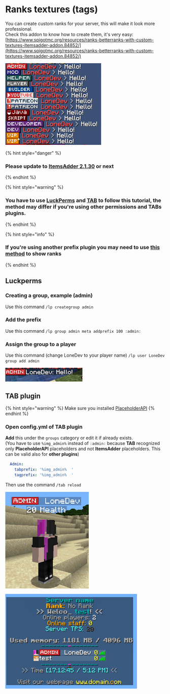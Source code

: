 # Ranks textures \(tags\)

You can create custom ranks for your server, this will make it look more professional.  
Check this addon to know how to create them, it's very easy: [https://www.spigotmc.org/resources/ranks-betterranks-with-custom-textures-itemsadder-addon.84852/](https://www.spigotmc.org/resources/ranks-betterranks-with-custom-textures-itemsadder-addon.84852/)

![](../../../.gitbook/assets/image%20%2827%29.png)

{% hint style="danger" %}
### Please update to [ItemsAdder 2.1.30](https://www.spigotmc.org/resources/%E2%9C%85must-have%E2%9C%85-itemsadder%E2%9C%A8textures-3d-models-huds-gui-emojis-ores-blocks-wings-tails-hats.73355/) or next
{% endhint %}

{% hint style="warning" %}
### You have to use [LuckPerms](https://www.spigotmc.org/resources/luckperms.28140/) and [TAB](https://www.spigotmc.org/resources/tab-1-7-x-1-16-5.57806/) to follow this tutorial, the method may differ if you're using other permissions and TABs plugins.
{% endhint %}

{% hint style="info" %}
### If you're using another prefix plugin you may need to use [this method](../../using-font_images-emojis-everywhere.md) to show ranks
{% endhint %}

## Luckperms

### Creating a group, example \(admin\)

Use this command `/lp creategroup admin`

### Add the prefix

Use this command `/lp group admin meta addprefix 100 :admin:`

### Assign the group to a player

Use this command \(change LoneDev to your player name\) `/lp user LoneDev group add admin`

![](../../../.gitbook/assets/immagine%20%2843%29.png)

## TAB plugin

{% hint style="warning" %}
Make sure you installed [PlaceholderAPI](../../using-font_images-emojis-everywhere.md)
{% endhint %}

### Open config.yml of TAB plugin

**Add** this under the `groups` category or edit it if already exists.  
\(You have to use `%img_admin%` instead of `:admin:` because **TAB** recognized only **PlaceholderAPI** placeholders and not **ItemsAdder** placeholders. This can be valid also for **other plugins**\)

```yaml
  Admin:
    tabprefix: '%img_admin%  '
    tagprefix: '%img_admin%  '
```

Then use the command `/tab reload`

![](../../../.gitbook/assets/immagine%20%2841%29.png)

![](../../../.gitbook/assets/immagine%20%2842%29.png)

